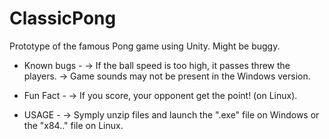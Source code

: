 # ClassicPong
Prototype of the famous Pong game using Unity. Might be buggy.

- Known bugs - 
-> If the ball speed is too high, it passes threw the players.
-> Game sounds may not be present in the Windows version.

- Fun Fact -
-> If you score, your opponent get the point! (on Linux).

- USAGE -
-> Symply unzip files and launch the ".exe" file on Windows or the "x84.." file on Linux.
